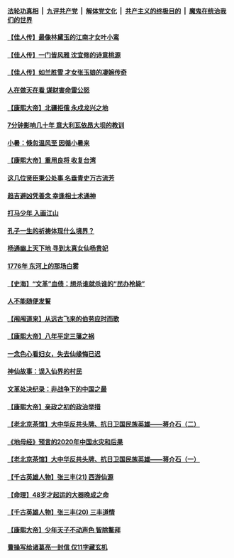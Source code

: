 

####  [法轮功真相](../../../../basic/blob/master/README.md?t=07071902) &nbsp;|&nbsp; [九评共产党](../../../../9ping.md/blob/master/README.md?t=07071902) &nbsp;|&nbsp; [解体党文化](../../../../jtdwh.md/blob/master/README.md?t=07071902)  &nbsp;|&nbsp; [共产主义的终极目的](../../../../gczydzjmd.md/blob/master/README.md?t=07071902) &nbsp;|&nbsp; [魔鬼在统治我们的世界](../../../../mgztzwmdsj.md/blob/master/README.md?t=07071902) 

#### [【佳人传】最像林黛玉的江南才女叶小鸾](../pages/prog647/a102887750.md?t=07071902) 

#### [【佳人传】一门皆风雅 沈宜修的诗意桃源](../pages/prog647/a102887738.md?t=07071902) 

#### [【佳人传】如兰胜雪 才女张玉娘的凄婉传奇](../pages/prog647/a102887006.md?t=07071902) 

#### [人在做天在看 谋财害命雷公怒](../pages/prog647/a102886986.md?t=07071902) 

#### [【康熙大帝】北疆拒俄 永戍龙兴之地](../pages/prog647/a102886881.md?t=07071902) 

#### [7分钟影响几十年 意大利瓦依昂大坝的教训](../pages/prog647/a102886630.md?t=07071902) 

#### [小暑：倏忽温风至 因循小暑来](../pages/prog647/a102886557.md?t=07071902) 

#### [【康熙大帝】重用良将 收复台湾](../pages/prog647/a102886408.md?t=07071902) 

#### [这几位贤臣秉公处事 名垂青史万古流芳](../pages/prog647/a102885845.md?t=07071902) 

#### [趋吉避凶凭善念 幸逢相士术通神](../pages/prog647/a102885841.md?t=07071902) 

#### [打马少年 入画江山](../pages/prog647/a102885721.md?t=07071902) 

#### [孔子一生的祈祷体现什么境界？](../pages/prog647/a102885080.md?t=07071902) 

#### [杨通幽上天下地 寻到太真女仙杨贵妃](../pages/prog647/a102885076.md?t=07071902) 

#### [1776年 东河上的那场白雾](../pages/prog647/a102884957.md?t=07071902) 

#### [【史海】“文革”血债：想杀谁就杀谁的“民办枪毙”](../pages/prog647/a102884298.md?t=07071902) 

#### [人不能随便发誓](../pages/prog647/a102884287.md?t=07071902) 

#### [【闱闱道来】从远古飞来的伯劳应时而歌](../pages/prog647/a102884191.md?t=07071902) 

#### [【康熙大帝】八年平定三藩之祸](../pages/prog647/a102884129.md?t=07071902) 

#### [一念色心看妇女，失去仙缘悔已迟](../pages/prog647/a102883453.md?t=07071902) 

#### [神仙故事：误入仙界的村民](../pages/prog647/a102883447.md?t=07071902) 

#### [文革处决纪录：非战争下的中国之最](../pages/prog647/a102882581.md?t=07071902) 

#### [【康熙大帝】亲政之初的政治举措](../pages/prog647/a102882457.md?t=07071902) 

#### [【老北京茶馆】大中华反共头牌、抗日卫国民族英雄——蒋介石（二）](../pages/prog647/a102881802.md?t=07071902) 

#### [《地母经》预言的2020年中国水灾和后果](../pages/prog647/a102881847.md?t=07071902) 

#### [【老北京茶馆】大中华反共头牌、抗日卫国民族英雄——蒋介石（一）](../pages/prog647/a102881798.md?t=07071902) 

#### [【千古英雄人物】张三丰(21) 西游仙源](../pages/prog647/a102881770.md?t=07071902) 

#### [【命理】48岁才起运的大器晚成之命](../pages/prog647/a102881385.md?t=07071902) 

#### [【千古英雄人物】张三丰(20) 三丰道情](../pages/prog647/a102881291.md?t=07071902) 

#### [【康熙大帝】少年天子不动声色 智除鳌拜](../pages/prog647/a102881250.md?t=07071902) 

#### [曹操写给诸葛亮一封信 仅11字藏玄机](../pages/prog647/a102880766.md?t=07071902) 

